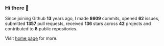### Hi there 👋

Since joining Github **13** years ago, I made **8609** commits, opened **62** issues, submitted **1357** pull requests, received **136** stars across **42** projects and contributed to **8** public repositories.

Visit <a href="https://j15h.nu">home page</a> for more.
